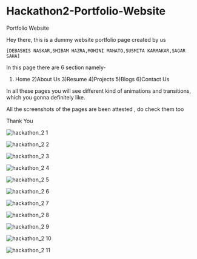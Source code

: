 # Hackathon2-Portfolio-Website
Portfolio Website

Hey there, this is a dummy website portfolio page created by us 

    [DEBASHIS NASKAR,SHIBAM HAZRA,MOHINI MAHATO,SUSMITA KARMAKAR,SAGAR SAHA]

In this page there are 6 section namely-

1) Home   2)About Us  3)Resume   4)Projects  5)Blogs   6)Contact Us

In all these pages you will see different kind of animations and transitions, which you gonna definitely like.

All the screenshots of the pages are been attested , do check them too 

Thank You




![hackathon_2 1](https://user-images.githubusercontent.com/67648510/88685624-c224d900-d113-11ea-8e12-3a4776a2975c.png)

![hackathon_2 2](https://user-images.githubusercontent.com/67648510/88685643-c7822380-d113-11ea-8ca1-b955f061ece1.png)

![hackathon_2 3](https://user-images.githubusercontent.com/67648510/88685658-cd780480-d113-11ea-9d9c-65a7ffde85b7.png)

![hackathon_2 4](https://user-images.githubusercontent.com/67648510/88685678-d1a42200-d113-11ea-98d9-a1e44d42cf8d.png)

![hackathon_2 5](https://user-images.githubusercontent.com/67648510/88685699-d8329980-d113-11ea-87c8-d634d9f6fef4.png)

![hackathon_2 6](https://user-images.githubusercontent.com/67648510/88686225-80e0f900-d114-11ea-89f1-40d24907fd13.png)

![hackathon_2 7](https://user-images.githubusercontent.com/67648510/88686227-83dbe980-d114-11ea-8595-35d31bc719ad.png)

![hackathon_2 8](https://user-images.githubusercontent.com/67648510/88686266-8fc7ab80-d114-11ea-886d-df11baca3110.png)

![hackathon_2 9](https://user-images.githubusercontent.com/67648510/88686268-8fc7ab80-d114-11ea-8399-234dd8c2264c.png)

![hackathon_2 10](https://user-images.githubusercontent.com/67648510/88686332-9c4c0400-d114-11ea-8458-e63ef3227731.png)

![hackathon_2 11](https://user-images.githubusercontent.com/67648510/88686333-9c4c0400-d114-11ea-9fff-d7fa659efc2f.png)
